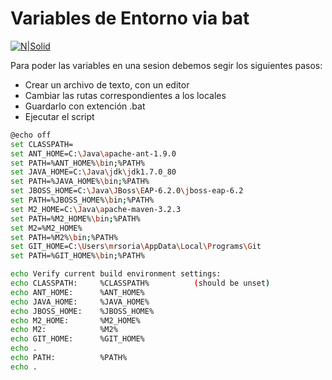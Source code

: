 # Variables de Entorno via bat

[![N|Solid](https://i.imgur.com/r3lfak5.png)](https://www.oracle.com/technetwork/java/javase/downloads/jdk8-downloads-2133151.html)

Para poder las variables en una sesion debemos segir los siguientes pasos:

  - Crear un archivo de texto, con un editor
  - Cambiar las rutas correspondientes a los locales
  - Guardarlo con extención .bat
  - Ejecutar el script


```sh
@echo off
set CLASSPATH=
set ANT_HOME=C:\Java\apache-ant-1.9.0
set PATH=%ANT_HOME%\bin;%PATH%
set JAVA_HOME=C:\Java\jdk\jdk1.7.0_80
set PATH=%JAVA_HOME%\bin;%PATH%
set JBOSS_HOME=C:\Java\JBoss\EAP-6.2.0\jboss-eap-6.2
set PATH=%JBOSS_HOME%\bin;%PATH%
set M2_HOME=C:\Java\apache-maven-3.2.3
set PATH=%M2_HOME%\bin;%PATH%
set M2=%M2_HOME%
set PATH=%M2%\bin;%PATH%
set GIT_HOME=C:\Users\mrsoria\AppData\Local\Programs\Git
set PATH=%GIT_HOME%\bin;%PATH%

echo Verify current build environment settings:
echo CLASSPATH:     %CLASSPATH%          (should be unset)
echo ANT_HOME:      %ANT_HOME%
echo JAVA_HOME:     %JAVA_HOME%
echo JBOSS_HOME:    %JBOSS_HOME%
echo M2_HOME:       %M2_HOME%
echo M2:            %M2%
echo GIT_HOME:		%GIT_HOME%
echo .
echo PATH:          %PATH%
echo .
```
